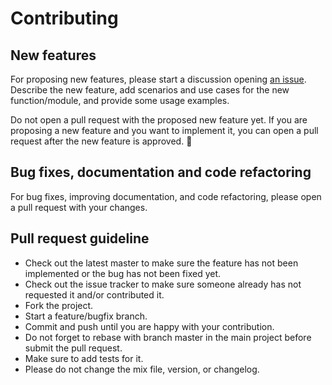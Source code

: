 # Contributing

## New features

For proposing new features, please start a discussion opening [an issue](https://github.com/prodis/wannabe_bool_elixir/issues).
Describe the new feature, add scenarios and use cases for the new function/module, and provide
some usage examples.

Do not open a pull request with the proposed new feature yet. If you are proposing a new feature
and you want to implement it, you can open a pull request after the new feature is approved. :slightly_smiling_face:

## Bug fixes, documentation and code refactoring

For bug fixes, improving documentation, and code refactoring, please open a pull request with your
changes.

## Pull request guideline

- Check out the latest master to make sure the feature has not been implemented or the bug has not been fixed yet.
- Check out the issue tracker to make sure someone already has not requested it and/or contributed it.
- Fork the project.
- Start a feature/bugfix branch.
- Commit and push until you are happy with your contribution.
- Do not forget to rebase with branch master in the main project before submit the pull request.
- Make sure to add tests for it.
- Please do not change the mix file, version, or changelog.
